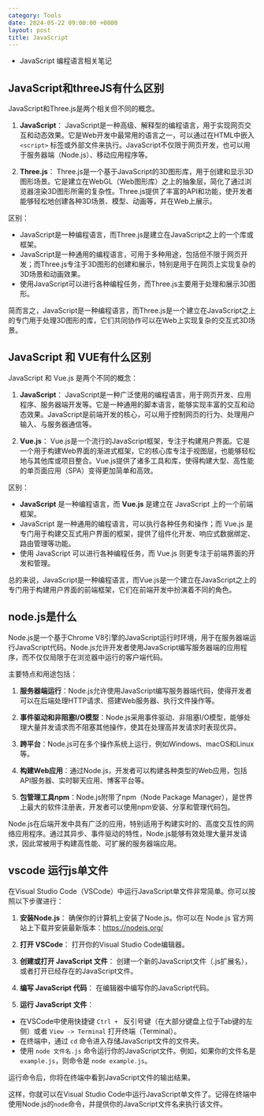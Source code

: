 ```yaml
---
category: Tools
date: 2024-05-22 09:00:00 +0800
layout: post
title: JavaScript
---
```


+ JavaScript 编程语言相关笔记

## JavaScript和threeJS有什么区别

JavaScript和Three.js是两个相关但不同的概念。

1. **JavaScript**：
JavaScript是一种高级、解释型的编程语言，用于实现网页交互和动态效果。它是Web开发中最常用的语言之一，可以通过在HTML中嵌入 `<script>` 标签或外部文件来执行。JavaScript不仅限于网页开发，也可以用于服务器端（Node.js）、移动应用程序等。

2. **Three.js**：
Three.js是一个基于JavaScript的3D图形库，用于创建和显示3D图形场景。它是建立在WebGL（Web图形库）之上的抽象层，简化了通过浏览器渲染3D图形所需的复杂性。Three.js提供了丰富的API和功能，使开发者能够轻松地创建各种3D场景、模型、动画等，并在Web上展示。

区别：
- JavaScript是一种编程语言，而Three.js是建立在JavaScript之上的一个库或框架。
- JavaScript是一种通用的编程语言，可用于多种用途，包括但不限于网页开发；而Three.js专注于3D图形的创建和展示，特别是用于在网页上实现复杂的3D场景和动画效果。
- 使用JavaScript可以进行各种编程任务，而Three.js主要用于处理和展示3D图形。

简而言之，JavaScript是一种编程语言，而Three.js是一个建立在JavaScript之上的专门用于处理3D图形的库，它们共同协作可以在Web上实现复杂的交互式3D场景。

## JavaScript 和 VUE有什么区别

JavaScript 和 Vue.js 是两个不同的概念：

1. **JavaScript**：
JavaScript是一种广泛使用的编程语言，用于网页开发、应用程序、服务器端开发等。它是一种通用的脚本语言，能够实现丰富的交互和动态效果。JavaScript是前端开发的核心，可以用于控制网页的行为、处理用户输入、与服务器通信等。

2. **Vue.js**：
Vue.js是一个流行的JavaScript框架，专注于构建用户界面。它是一个用于构建Web界面的渐进式框架，它的核心库专注于视图层，也能够轻松地与其他库或项目整合。Vue.js提供了诸多工具和库，使得构建大型、高性能的单页面应用（SPA）变得更加简单和高效。

区别：
- **JavaScript** 是一种编程语言，而 **Vue.js** 是建立在 JavaScript 上的一个前端框架。
- JavaScript 是一种通用的编程语言，可以执行各种任务和操作；而 Vue.js 是专门用于构建交互式用户界面的框架，提供了组件化开发、响应式数据绑定、路由管理等功能。
- 使用 JavaScript 可以进行各种编程任务，而 Vue.js 则更专注于前端界面的开发和管理。

总的来说，JavaScript是一种编程语言，而Vue.js是一个建立在JavaScript之上的专门用于构建用户界面的前端框架，它们在前端开发中扮演着不同的角色。

## node.js是什么

Node.js是一个基于Chrome V8引擎的JavaScript运行时环境，用于在服务器端运行JavaScript代码。Node.js允许开发者使用JavaScript编写服务器端的应用程序，而不仅仅局限于在浏览器中运行的客户端代码。

主要特点和用途包括：

1. **服务器端运行**：Node.js允许使用JavaScript编写服务器端代码，使得开发者可以在后端处理HTTP请求、搭建Web服务器、执行文件操作等。

2. **事件驱动和非阻塞I/O模型**：Node.js采用事件驱动、非阻塞I/O模型，能够处理大量并发请求而不阻塞其他操作，使其在处理高并发请求时表现优异。

3. **跨平台**：Node.js可在多个操作系统上运行，例如Windows、macOS和Linux等。

4. **构建Web应用**：通过Node.js，开发者可以构建各种类型的Web应用，包括API服务器、实时聊天应用、博客平台等。

5. **包管理工具npm**：Node.js附带了npm（Node Package Manager），是世界上最大的软件注册表，开发者可以使用npm安装、分享和管理代码包。

Node.js在后端开发中具有广泛的应用，特别适用于构建实时的、高度交互性的网络应用程序。通过其异步、事件驱动的特性，Node.js能够有效处理大量并发请求，因此常被用于构建高性能、可扩展的服务器端应用。

## vscode 运行js单文件

在Visual Studio Code（VSCode）中运行JavaScript单文件非常简单。你可以按照以下步骤进行：

1. **安装Node.js**：
确保你的计算机上安装了Node.js。你可以在 Node.js 官方网站上下载并安装最新版本：https://nodejs.org/

2. **打开 VSCode**：
打开你的Visual Studio Code编辑器。

3. **创建或打开 JavaScript 文件**：
创建一个新的JavaScript文件（.js扩展名），或者打开已经存在的JavaScript文件。

4. **编写 JavaScript 代码**：
在编辑器中编写你的JavaScript代码。

5. **运行 JavaScript 文件**：
- 在VSCode中使用快捷键 `Ctrl + ` 反引号键（在大部分键盘上位于Tab键的左侧）或者 `View -> Terminal` 打开终端（Terminal）。
- 在终端中，通过 `cd` 命令进入存储JavaScript文件的文件夹。
- 使用 `node 文件名.js` 命令运行你的JavaScript文件。例如，如果你的文件名是 `example.js`，则命令是 `node example.js`。

运行命令后，你将在终端中看到JavaScript文件的输出结果。

这样，你就可以在Visual Studio Code中运行JavaScript单文件了。记得在终端中使用Node.js的`node`命令，并提供你的JavaScript文件名来执行该文件。